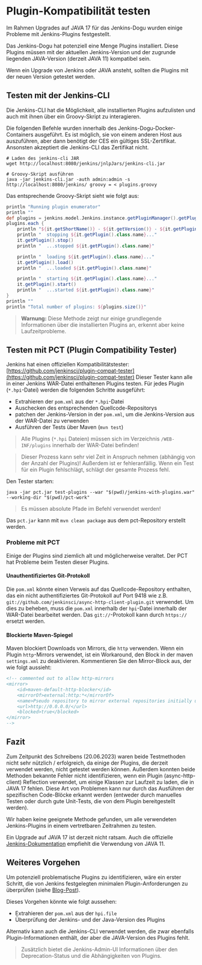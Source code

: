 # Plugin-Kompatibilität testen

Im Rahmen Upgrades auf JAVA 17 für das Jenkins-Dogu wurden einige Probleme mit Jenkins-Plugins festgestellt.

Das Jenkins-Dogu hat potenziell eine Menge Plugins installiert. Diese Plugins müssen mit der aktuellen Jenkins-Version
und der zugrunde liegenden JAVA-Version (derzeit JAVA 11) kompatibel sein.

Wenn ein Upgrade von Jenkins oder JAVA ansteht, sollten die Plugins mit der neuen Version getestet werden.

## Testen mit der Jenkins-CLI
Die Jenkins-CLI hat die Möglichkeit, alle installierten Plugins aufzulisten und auch mit ihnen über ein Groovy-Skript zu interagieren.

Die folgenden Befehle wurden innerhalb des Jenkins-Dogu-Docker-Containers ausgeführt.
Es ist möglich, sie von einem anderen Host aus auszuführen, aber dann benötigt der CES ein gültiges SSL-Zertifikat. Ansonsten akzeptiert die Jenkins-CLI das Zertifikat nicht.

```shell
# Laden des jenkins-cli JAR
wget http://localhost:8080/jenkins/jnlpJars/jenkins-cli.jar

# Groovy-Skript ausführen
java -jar jenkins-cli.jar -auth admin:admin -s http://localhost:8080/jenkins/ groovy = < plugins.groovy
```
Das entsprechende Groovy-Skript sieht wie folgt aus:
```groovy
println "Running plugin enumerator"
println ""
def plugins = jenkins.model.Jenkins.instance.getPluginManager().getPlugins()
plugins.each {
    println "${it.getShortName()} - ${it.getVersion()} - ${it.getPlugin().getTarget().class.name}"
    println "  stopping ${it.getPlugin().class.name}..."
    it.getPlugin().stop()
    println "  ...stopped ${it.getPlugin().class.name}"

    println "  loading ${it.getPlugin().class.name}..."
    it.getPlugin().load()
    println "  ...loaded ${it.getPlugin().class.name}"

    println "  starting ${it.getPlugin().class.name}..."
    it.getPlugin().start()
    println "  ...started ${it.getPlugin().class.name}"
}
println ""
println "Total number of plugins: ${plugins.size()}"
```

> **Warnung:** Diese Methode zeigt nur einige grundlegende Informationen über die installierten Plugins an, erkennt aber keine Laufzeitprobleme.

## Testen mit PCT (Plugin Compatibility Tester)

Jenkins hat einen offiziellen Kompatibilitätstester: [https://github.com/jenkinsci/plugin-compat-tester](https://github.com/jenkinsci/plugin-compat-tester)
Dieser Tester kann alle in einer Jenkins WAR-Datei enthaltenen Plugins testen. Für jedes Plugin (`*.hpi`-Datei) werden die folgenden Schritte ausgeführt:
* Extrahieren der `pom.xml` aus der `*.hpi`-Datei
* Auschecken des entsprechenden Quellcode-Repositorys
* patchen der Jenkins-Version in der `pom.xml`, um die Jenkins-Version aus der WAR-Datei zu verwenden
* Ausführen der Tests über Maven (`mvn test`)

> Alle Plugins (`*.hpi` Dateien) müssen sich im Verzeichnis `/WEB-INF/plugins` innerhalb der WAR-Datei befinden!

> Dieser Prozess kann sehr viel Zeit in Anspruch nehmen (abhängig von der Anzahl der Plugins)!
> Außerdem ist er fehleranfällig. Wenn ein Test für ein Plugin fehlschlägt, schlägt der gesamte Prozess fehl.

Den Tester starten:
```shell
java -jar pct.jar test-plugins --war "$(pwd)/jenkins-with-plugins.war" --working-dir "$(pwd)/pct-work"
```
> Es müssen absolute Pfade im Befehl verwendet werden!

Das `pct.jar` kann mit `mvn clean package` aus dem pct-Repository erstellt werden.

### Probleme mit PCT
Einige der Plugins sind ziemlich alt und möglicherweise veraltet. Der PCT hat  Probleme beim Testen dieser Plugins.

#### Unauthentifiziertes Git-Protokoll
Die `pom.xml` könnte einen Verweis auf das Quellcode-Repository enthalten, das ein nicht authentifiziertes Git-Protokoll auf Port 9418 wie z.B. `git://github.com/jenkinsci/async-http-client-plugin.git` verwendet.
Um dies zu beheben, muss die `pom.xml` innerhalb der `hpi`-Datei innerhalb der WAR-Datei bearbeitet werden. Das `git://`-Protokoll kann durch `https://` ersetzt werden.

#### Blockierte Maven-Spiegel
Maven blockiert Downloads von Mirrors, die `http` verwenden. Wenn ein Plugin `http`-Mirrors verwendet, ist ein Workaround, den Block in der maven `settings.xml` zu deaktivieren.
Kommentieren Sie den Mirror-Block aus, der wie folgt aussieht:
```xml
<!-- commented out to allow http-mirrors
<mirror>
    <id>maven-default-http-blocker</id>
    <mirrorOf>external:http:*</mirrorOf>
    <name>Pseudo repository to mirror external repositories initially using HTTP.</name>
    <url>http://0.0.0.0/</url>
    <blocked>true</blocked>
</mirror> 
-->
```

## Fazit

Zum Zeitpunkt des Schreibens (20.06.2023) waren beide Testmethoden nicht sehr nützlich / erfolgreich, da einige der Plugins, die derzeit verwendet werden, nicht getestet werden können.
Außerdem konnten beide Methoden bekannte Fehler nicht identifizieren, wenn ein Plugin (async-http-client) Reflection verwendet, um einige Klassen zur Laufzeit zu laden, die in JAVA 17 fehlen.
Diese Art von Problemen kann nur durch das Ausführen der spezifischen Code-Blöcke erkannt werden (entweder durch manuelles Testen oder durch gute Unit-Tests, die von dem Plugin bereitgestellt werden).

Wir haben keine geeignete Methode gefunden, um alle verwendeten Jenkins-Plugins in einem vertretbaren Zeitrahmen zu testen.    

Ein Upgrade auf JAVA 17 ist derzeit nicht ratsam. Auch die offizielle 
[Jenkins-Dokumentation](https://www.jenkins.io/doc/developer/tutorial/prepare/#download-and-install-a-jdk) empfiehlt die Verwendung von JAVA 11. 

## Weiteres Vorgehen
Um potenziell problematische Plugins zu identifizieren, wäre ein erster Schritt, die von Jenkins festgelegten minimalen Plugin-Anforderungen zu überprüfen (siehe [Blog-Post](https://www.jenkins.io/blog/2022/12/14/require-java-11/)).

Dieses Vorgehen könnte wie folgt aussehen:
* Extrahieren der `pom.xml` aus der `hpi.file`
* Überprüfung der Jenkins- und der Java-Version des Plugins

Alternativ kann auch die Jenkins-CLI verwendet werden, die zwar ebenfalls Plugin-Informationen enthält, der aber die JAVA-Version des Plugins fehlt. 

> Zusätzlich bietet die Jenkins-Admin-UI Informationen über den Deprecation-Status und die Abhängigkeiten von Plugins.